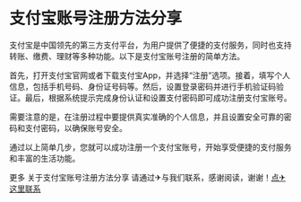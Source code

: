 # 支付宝账号注册方法分享

支付宝是中国领先的第三方支付平台，为用户提供了便捷的支付服务，同时也支持转账、缴费、理财等多种功能。以下是支付宝账号注册的简单方法。

首先，打开支付宝官网或者下载支付宝App，并选择“注册”选项。接着，填写个人信息，包括手机号码、身份证号码等。然后，设置登录密码并进行手机验证码验证。最后，根据系统提示完成身份认证和设置支付密码即可成功注册支付宝账号。

需要注意的是，在注册过程中要提供真实准确的个人信息，并且设置安全可靠的密码和支付密码，以确保账号安全。

通过以上简单几步，您就可以成功注册一个支付宝账号，开始享受便捷的支付服务和丰富的生活功能。

更多 关于支付宝账号注册方法分享 请通过✈与我们联系，感谢阅读，谢谢！[点✈这里联系](https://w.k02.cc)